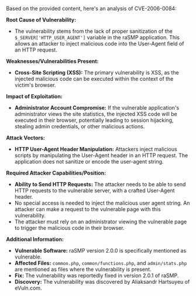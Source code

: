 Based on the provided content, here's an analysis of CVE-2006-0084:

**Root Cause of Vulnerability:**

*   The vulnerability stems from the lack of proper sanitization of the `$_SERVER['HTTP_USER_AGENT']` variable in the raSMP application. This allows an attacker to inject malicious code into the User-Agent field of an HTTP request.

**Weaknesses/Vulnerabilities Present:**

*   **Cross-Site Scripting (XSS):** The primary vulnerability is XSS, as the injected malicious code can be executed within the context of the victim's browser.

**Impact of Exploitation:**

*   **Administrator Account Compromise:** If the vulnerable application's administrator views the site statistics, the injected XSS code will be executed in their browser, potentially leading to session hijacking, stealing admin credentials, or other malicious actions.

**Attack Vectors:**

*   **HTTP User-Agent Header Manipulation:** Attackers inject malicious scripts by manipulating the User-Agent header in an HTTP request. The application does not sanitize or encode the user-agent string.

**Required Attacker Capabilities/Position:**

*   **Ability to Send HTTP Requests:** The attacker needs to be able to send HTTP requests to the vulnerable server, with a crafted User-Agent header.
*   No special access is needed to inject the malicious user agent string. An attacker can make a request to the vulnerable page with this vulnerability.
*   The attacker must rely on an administrator viewing the vulnerable page to trigger the malicious code in their browser.

**Additional Information:**

*   **Vulnerable Software:** raSMP version 2.0.0 is specifically mentioned as vulnerable.
*   **Affected Files:** `common.php`, `common/functions.php`, and `admin/stats.php` are mentioned as files where the vulnerability is present.
*   **Fix:** The vulnerability was reportedly fixed in version 2.0.1 of raSMP.
*  **Discovery:** The vulnerability was discovered by Aliaksandr Hartsuyeu of eVuln.com.